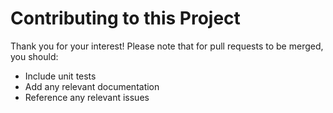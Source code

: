 # Contributing to this Project

Thank you for your interest! Please note that for pull requests to be merged, you should:

*   Include unit tests
*   Add any relevant documentation
*   Reference any relevant issues

